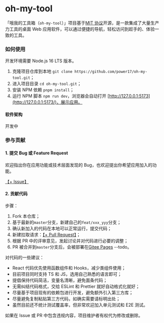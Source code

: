 # oh-my-tool

「哦我的工具箱（`oh-my-tool`）」项目基于[MIT 协议](./LICENSE)开源，是一款集成了大量生产力工具的桌面 Web 应用软件，可以通过便捷的导航，轻松访问到趁手的、体验一致的工具。
### 如何使用

开发环境需要 Node.js 16 LTS 版本。

1. 克隆项目仓库到本地 `git clone https://github.com/power17/oh-my-tool.git`；
2. 进入项目目录 `cd oh-my-tool.git`；
3. 安装 NPM 依赖 `pnpm install`；
4. 运行 NPM 脚本 `npm run dev`，浏览器会自动打开 [http://127.0.0.1:5173](http://127.0.0.1:5173/)，展示应用。

#### 软件架构

开发中

### 参与贡献

#### 1. 提交 Bug 或 Feature Request

欢迎指出你在应用功能或技术层面发现的 Bug，也欢迎提出你希望应用加入的功能。

[【+ Issue】](https://github.com/power17/oh-my-tool/issues)

#### 2. 贡献代码

步骤：

1. Fork 本仓库；
2. 基于最新的`master`分支，新建自己的`feat/xxx_yyy`分支；
3. 确认新加入的代码在本地可以正常运行，提交代码；
4. 新建拉取请求：[【+ Pull Request】](https://github.com/power17/oh-my-tool/pulls/new)；
5. 根据 PR 中的评审意见，发起讨论并对代码进行必要的调整；
6. PR 被合并到`master`分支后，会被部署在[Gitee Pages](https://github.com/power17/oh-my-tool) --todo。


对代码的一些建议：

- React 代码优先使用函数组件和 Hooks，减少类组件使用；
- 目前项目同时支持 TS 和 JS，选用自己熟悉的语言即可；
- 提倡保持代码简洁，变量名清晰，避免面条代码；
- 无需纠结代码格式，交给 ESLint 和 Prettier 就好自动格式化就好；
- 尽量基于项目现有的依赖包进行开发，避免额外引入第三方库；
- 尽量避免复制粘贴第三方代码，如确实需要请标明出处；
- 虽然目前还不统计测试覆盖率，但非常欢迎加入单元测试和 E2E 测试。


如果在 Issue 或 PR 中包含违规内容，项目维护者有权代为修改或删除。
